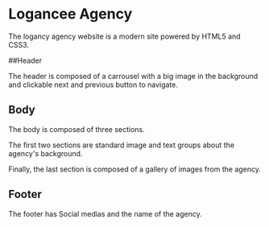 # Logancee Agency

The logancy agency website is a modern site powered by HTML5 and CSS3.


##Header

The header is composed of a carrousel with a big image in the background and clickable next and previous button to navigate.

## Body

The body is composed of three sections. 

The first two sections are standard image and text groups about the agency's background.

Finally, the last section is composed of a gallery of images from the agency.

## Footer 

The footer has Social medias and the name of the agency.